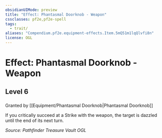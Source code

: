```yaml
---
obsidianUIMode: preview
title: "Effect: Phantasmal Doorknob - Weapon"
cssclasses: pf2e,pf2e-spell
tags:
  - trait/
aliases: "Compendium.pf2e.equipment-effects.Item.5mQ51m1lqQlvfi8n"
license: OGL
---
```

# Effect: Phantasmal Doorknob - Weapon
## Level 6
### 






Granted by [[Equipment/Phantasmal Doorknob|Phantasmal Doorknob]]

If you critically succeed at a Strike with the weapon, the target is dazzled until the end of its next turn.

*Source: Pathfinder Treasure Vault*
*OGL*